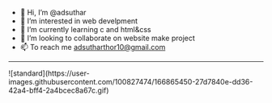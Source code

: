 - 👋 Hi, I’m @adsuthar
- 👀 I’m interested in web develpment
- 🌱 I’m currently learning c and html&css
- 💞️ I’m looking to collaborate on website make project
- 📫 To reach me adsutharthor10@gmail.com
<hr>
![standard](https://user-images.githubusercontent.com/100827474/166865450-27d7840e-dd36-42a4-bff4-2a4bcec8a67c.gif)
